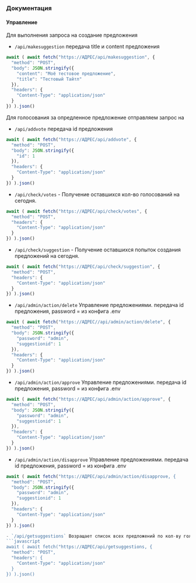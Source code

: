 ### Документация

#### Управление
Для выполнения запроса на создание предложения 
- `/api/makesuggestion` передача title и content предложения
```javascript
await ( await fetch("https://АДРЕС/api/makesuggestion", {
  "method": "POST",
  "body": JSON.stringify({
    "content": "Моё тестовое предложение",
    "title": "Тестовый Тайтл"
  }),
  "headers": {
    "Content-Type": "application/json"
  }
}) ).json()
```
Для голосования за опредленное предложение отправляем запрос на
- `/api/addvote` передача id предложения
```javascript
await ( await fetch("https://АДРЕС/api/addvote", {
  "method": "POST",
  "body": JSON.stringify({
    "id": 1
  }),
  "headers": {
    "Content-Type": "application/json"
  }
}) ).json()
```
- `/api/check/votes` - Получение оставшихся кол-во голосований на сегодня.
```javascript
await ( await fetch("https://АДРЕС/api/check/votes", {
  "method": "POST",
  "headers": {
    "Content-Type": "application/json"
  }
}) ).json()
```
- `/api/check/suggestion` - Получение оставшихся попыток создания предложений на сегодня.
```javascript
await ( await fetch("https://АДРЕС/api/check/suggestion", {
  "method": "POST",
  "headers": {
    "Content-Type": "application/json"
  }
}) ).json()
```
- `/api/admin/action/delete` Управление предложениями. передача id предложения, password = из конфига .env
```javascript
await ( await fetch("https://АДРЕС//api/admin/action/delete", {
  "method": "POST",
  "body": JSON.stringify({
    "password": "admin",
    "suggestionid": 1
  }),
  "headers": {
    "Content-Type": "application/json"
  }
}) ).json()
```
- `/api/admin/action/approve` Управление предложениями. передача id предложения, password = из конфига .env
```javascript
await ( await fetch("https://АДРЕС/api/admin/action/approve", {
  "method": "POST",
  "body": JSON.stringify({
    "password": "admin",
    "suggestionid": 1
  }),
  "headers": {
    "Content-Type": "application/json"
  }
}) ).json()
```
- `/api/admin/action/disapprove` Управление предложениями. передача id предложения, password = из конфига .env
```javascript
await ( await fetch("https://АДРЕС/api/admin/action/disapprove, {
  "method": "POST",
  "body": JSON.stringify({
    "password": "admin",
    "suggestionid": 1
  }),
  "headers": {
    "Content-Type": "application/json"
  }
}) ).json()

- `/api/getsuggestions` Возращает список всех предложений по кол-ву голосов в убывающем порядке.
```javascript
await ( await fetch("https://АДРЕС/api/getsuggestions, {
  "method": "POST",
  "headers": {
    "Content-Type": "application/json"
  }
}) ).json()